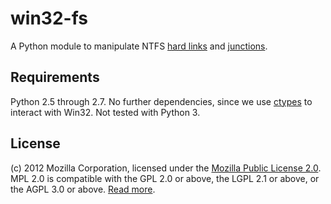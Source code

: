 win32-fs
========

A Python module to manipulate NTFS [hard
links](http://en.wikipedia.org/wiki/Hard_link) and
[junctions](http://en.wikipedia.org/wiki/NTFS_junction_point).

Requirements
------------

Python 2.5 through 2.7. No further dependencies, since we use
[ctypes](http://docs.python.org/library/ctypes.html) to interact with Win32.
Not tested with Python 3.

License
-------

(c) 2012 Mozilla Corporation, licensed under the [Mozilla Public License
2.0](http://www.mozilla.org/MPL/2.0/). MPL 2.0 is compatible with the GPL 2.0
or above, the LGPL 2.1 or above, or the AGPL 3.0 or above. [Read
more](http://www.mozilla.org/MPL/2.0/FAQ.html#mpl-and-lgpl).
